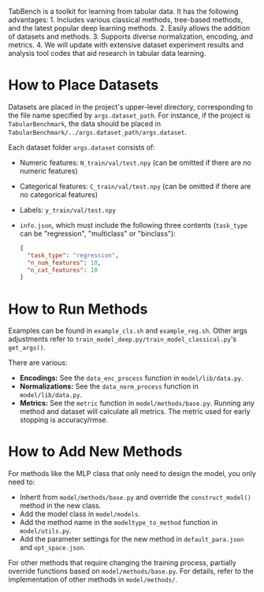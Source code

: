 TabBench is a toolkit for learning from tabular data. It has the following advantages: 1. Includes various classical methods, tree-based methods, and the latest popular deep learning methods. 2. Easily allows the addition of datasets and methods. 3. Supports diverse normalization, encoding, and metrics. 4. We will update with extensive dataset experiment results and analysis tool codes that aid research in tabular data learning.

# How to Place Datasets

Datasets are placed in the project's upper-level directory, corresponding to the file name specified by `args.dataset_path`. For instance, if the project is `TabularBenchmark`, the data should be placed in `TabularBenchmark/../args.dataset_path/args.dataset`.

Each dataset folder `args.dataset` consists of:

- Numeric features: `N_train/val/test.npy` (can be omitted if there are no numeric features)
- Categorical features: `C_train/val/test.npy` (can be omitted if there are no categorical features)
- Labels: `y_train/val/test.npy`
- `info.json`, which must include the following three contents (`task_type` can be "regression", "multiclass" or "binclass"):

  ```json
  {
    "task_type": "regression", 
    "n_num_features": 10,
    "n_cat_features": 10
  }
  ```

# How to Run Methods

Examples can be found in `example_cls.sh` and `example_reg.sh`. Other args adjustments refer to `train_model_deep.py/train_model_classical.py`'s `get_args()`.

There are various:

- **Encodings:** See the `data_enc_process` function in `model/lib/data.py`.
- **Normalizations:** See the `data_norm_process` function in `model/lib/data.py`.
- **Metrics:** See the `metric` function in `model/methods/base.py`. Running any method and dataset will calculate all metrics. The metric used for early stopping is accuracy/rmse.

# How to Add New Methods

For methods like the MLP class that only need to design the model, you only need to:

- Inherit from `model/methods/base.py` and override the `construct_model()` method in the new class.
- Add the model class in `model/models`.
- Add the method name in the `modeltype_to_method` function in `model/utils.py`.
- Add the parameter settings for the new method in `default_para.json` and `opt_space.json`.

For other methods that require changing the training process, partially override functions based on `model/methods/base.py`. For details, refer to the implementation of other methods in `model/methods/`.
